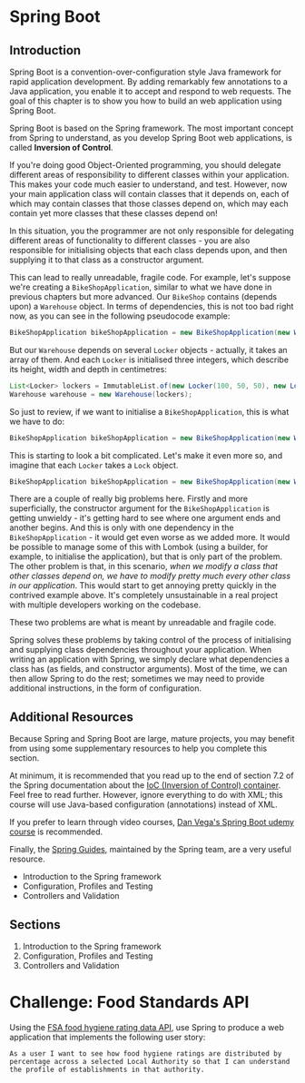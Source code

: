 # Spring Boot

## Introduction
Spring Boot is a convention-over-configuration style Java framework for rapid application development. By adding remarkably few annotations to a Java application, you enable it to accept and respond to web requests. The goal of this chapter is to show you how to build an web application using Spring Boot. 

Spring Boot is based on the Spring framework. The most important concept from Spring to understand, as you develop Spring Boot web applications, is called **Inversion of Control**.

If you're doing good Object-Oriented programming, you should delegate different areas of responsibility to different classes within your application. This makes your code much easier to understand, and test. However, now your main application class will contain classes that it depends on, each of which may contain classes that those classes depend on, which may each contain yet more classes that these classes depend on!

In this situation, you the programmer are not only responsible for delegating different areas of functionality to different classes - you are also responsible for initialising objects that each class depends upon, and then supplying it to that class as a constructor argument. 

This can lead to really unreadable, fragile code. For example, let's suppose we're creating a `BikeShopApplication`, similar to what we have done in previous chapters but more advanced. Our `BikeShop` contains (depends upon) a `Warehouse` object. In terms of dependencies, this is not too bad right now, as you can see in the following pseudocode example: 

```java
BikeShopApplication bikeShopApplication = new BikeShopApplication(new Warehouse()); 
```

But our `Warehouse` depends on several `Locker` objects - actually, it takes an array of them. And each `Locker` is initialised three integers, which describe its height, width and depth in centimetres:

```java
List<Locker> lockers = ImmutableList.of(new Locker(100, 50, 50), new Locker(75, 30, 40);
Warehouse warehouse = new Warehouse(lockers);
```
So just to review, if we want to initialise a `BikeShopApplication`, this is what we have to do:

```java
BikeShopApplication bikeShopApplication = new BikeShopApplication(new Warehouse(ImmutableList.of(new Locker(100, 50, 50), new Locker(75, 30, 40))));
 ```
This is starting to look a bit complicated. Let's make it even more so, and imagine that each `Locker` takes a `Lock` object.

```java
BikeShopApplication bikeShopApplication = new BikeShopApplication(new Warehouse(ImmutableList.of(new Locker(100, 50, 50, new Lock()), new Locker(75, 30, 40, new Lock()))));
 ```

There are a couple of really big problems here. Firstly and more superficially, the constructor argument for the `BikeShopApplication` is getting unwieldy - it's getting hard to see where one argument ends and another begins. And this is only with one dependency in the `BikeShopApplication` - it would get even worse as we added more. It would be possible to manage some of this with Lombok (using a builder, for example, to initialise the application), but that is only part of the problem. The other problem is that, in this scenario, *when we modify a class that other classes depend on, we have to modify pretty much every other class in our application*. This would start to get annoying pretty quickly in the contrived example above. It's completely unsustainable in a real project with multiple developers working on the codebase.   

These two problems are what is meant by unreadable and fragile code.

Spring solves these problems by taking control of the process of initialising and supplying class dependencies throughout your application. When writing an application with Spring, we simply declare what dependencies a class has (as fields, and constructor arguments). Most of the time, we can then allow Spring to do the rest; sometimes we may need to provide additional instructions, in the form of configuration. 

## Additional Resources
Because Spring and Spring Boot are large, mature projects, you may benefit from using some supplementary resources to help you complete this section.

At minimum, it is recommended that you read up to the end of section 7.2 of the Spring documentation about the [IoC (Inversion of Control) container](https://docs.spring.io/spring-framework/docs/4.3.9.RELEASE/spring-framework-reference/html/beans.html). Feel free to read further. However, ignore everything to do with XML; this course will use Java-based configuration (annotations) instead of XML.

If you prefer to learn through video courses, [Dan Vega's Spring Boot udemy course](https://www.udemy.com/spring-boot-intro/learn/v4/overview) is recommended.

Finally, the [Spring Guides](https://spring.io/guides), maintained by the Spring team, are a very useful resource.

* Introduction to the Spring framework
* Configuration, Profiles and Testing
* Controllers and Validation

## Sections
1. Introduction to the Spring framework
2. Configuration, Profiles and Testing
3. Controllers and Validation

# Challenge: Food Standards API
Using the [FSA food hygiene rating data API](http://ratings.food.gov.uk/open-data/en-GB), use Spring to produce a web application that implements the following user story:

```
As a user I want to see how food hygiene ratings are distributed by percentage across a selected Local Authority so that I can understand the profile of establishments in that authority.
```
